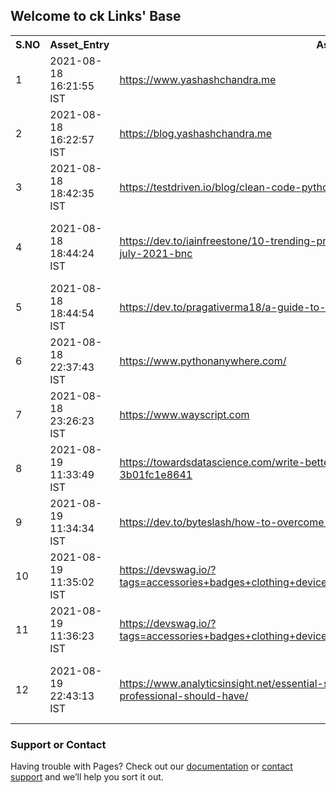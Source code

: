 
## Welcome to ck Links' Base


<table>

<tr>
<th> S.NO </th>
<th> Asset_Entry </th>
<th> Asset_URL </th>
<th> Remarks </th>
<tr>

<tr>
<td>1</td>
<td>2021-08-18 16:21:55 IST</td>
<td><a href="https://www.yashashchandra.me">https://www.yashashchandra.me</a></td>
<td>My Personal WebPage</td>
</tr>

<tr>
<td>2</td>
<td>2021-08-18 16:22:57 IST</td>
<td><a href="https://blog.yashashchandra.me">https://blog.yashashchandra.me</a></td>
<td>My blog</td>
</tr>

<tr>
<td>3</td>
<td>2021-08-18 18:42:35 IST</td>
<td><a href="https://testdriven.io/blog/clean-code-python/">https://testdriven.io/blog/clean-code-python/</a></td>
<td>Cleaner Code in Python</td>
</tr>

<tr>
<td>4</td>
<td>2021-08-18 18:44:24 IST</td>
<td><a href="https://dev.to/iainfreestone/10-trending-projects-on-github-for-web-developers-30th-july-2021-bnc">https://dev.to/iainfreestone/10-trending-projects-on-github-for-web-developers-30th-july-2021-bnc</a></td>
<td>10 Trending projects on GitHub for web developers - 30th July 2021 Dev.to Post</td>
</tr>

<tr>
<td>5</td>
<td>2021-08-18 18:44:54 IST</td>
<td><a href="https://dev.to/pragativerma18/a-guide-to-git-stash-2h5d">https://dev.to/pragativerma18/a-guide-to-git-stash-2h5d</a></td>
<td>A Guide to Git Stash</td>
</tr>

<tr>
<td>6</td>
<td>2021-08-18 22:37:43 IST</td>
<td><a href="https://www.pythonanywhere.com/">https://www.pythonanywhere.com/</a></td>
<td>Online Python Server24/7</td>
</tr>

<tr>
<td>7</td>
<td>2021-08-18 23:26:23 IST</td>
<td><a href="https://www.wayscript.com">https://www.wayscript.com</a></td>
<td>Automation CI/CD Platform like pythonanywhere.com</td>
</tr>

<tr>
<td>8</td>
<td>2021-08-19 11:33:49 IST</td>
<td><a href="https://towardsdatascience.com/write-better-and-faster-python-using-einstein-notation-3b01fc1e8641">https://towardsdatascience.com/write-better-and-faster-python-using-einstein-notation-3b01fc1e8641</a></td>
<td>Write Better And Faster Python Using Einstein Notation numpy..</td>
</tr>

<tr>
<td>9</td>
<td>2021-08-19 11:34:34 IST</td>
<td><a href="https://dev.to/byteslash/how-to-overcome-fomo-in-coding-174n">https://dev.to/byteslash/how-to-overcome-fomo-in-coding-174n</a></td>
<td>How to Overcome FOMO in Coding</td>
</tr>

<tr>
<td>10</td>
<td>2021-08-19 11:35:02 IST</td>
<td><a href="https://devswag.io/?tags=accessories+badges+clothing+device+donation+hacktoberfest+mug+software+stickers">https://devswag.io/?tags=accessories+badges+clothing+device+donation+hacktoberfest+mug+software+stickers</a></td>
<td>Dev Swag</td>
</tr>

<tr>
<td>11</td>
<td>2021-08-19 11:36:23 IST</td>
<td><a href="https://devswag.io/?tags=accessories+badges+clothing+device+donation+hacktoberfest+mug+software+stickers">https://devswag.io/?tags=accessories+badges+clothing+device+donation+hacktoberfest+mug+software+stickers</a></td>
<td>Digitally induced GmBH</td>
</tr>

<tr>
<td>12</td>
<td>2021-08-19 22:43:13 IST</td>
<td><a href="https://www.analyticsinsight.net/essential-skills-every-aspiring-cybersecurity-professional-should-have/">https://www.analyticsinsight.net/essential-skills-every-aspiring-cybersecurity-professional-should-have/</a></td>
<td>ESSENTIAL SKILLS EVERY ASPIRING CYBERSECURITY PROFESSIONAL SHOULD HAVE</td>
</tr>

</table>


### Support or Contact

Having trouble with Pages? Check out our [documentation](https://docs.github.com/categories/github-pages-basics/) or [contact support](https://support.github.com/contact) and we’ll help you sort it out.
